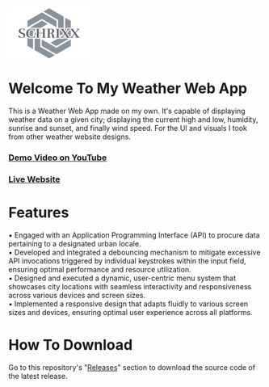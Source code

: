 ![Schrixx Logo](src/assets/readme/schrixxLogoSmall.png)
# Welcome To My Weather Web App

This is a Weather Web App made on my own. It's capable of displaying weather data on a given city; displaying the current high and low, humidity, sunrise and sunset, and finally wind speed. For the UI and visuals I took from other weather website designs.

### [Demo Video on YouTube](https://www.youtube.com/watch?v=1oms4JDP8ow)

### [Live Website](https://schrixx.com)

# Features
▪ Engaged with an Application Programming Interface (API) to procure data pertaining to a designated urban locale.
<br>
▪ Developed and integrated a debouncing mechanism to mitigate excessive API invocations triggered by individual keystrokes within the input field, ensuring optimal performance and resource utilization.
<br>
▪ Designed and executed a dynamic, user-centric menu system that showcases city locations with seamless interactivity and responsiveness across various devices and screen sizes.
<br>
▪ Implemented a responsive design that adapts fluidly to various screen sizes and devices, ensuring optimal user experience across all platforms.

# How To Download
Go to this repository's "[Releases](https://github.com/Schrixx/Weather-Website/releases)" section to download the source code of the latest release.
